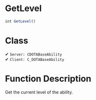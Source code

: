 # GetLevel
```js
int GetLevel()
```
# Class
✔ `Server: CDOTABaseAbility`  
✔ `Client: C_DOTABaseAbility`  

# Function Description
Get the current level of the ability.
